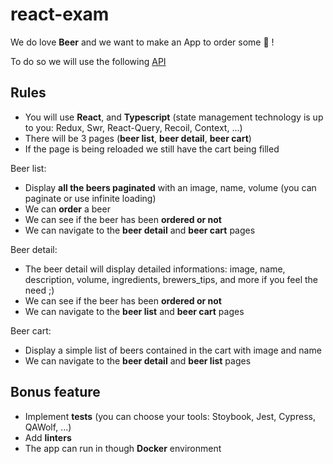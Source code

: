 # react-exam

We do love __Beer__ and we want to make an App to order some :beer: !

To do so we will use the following [API](https://punkapi.com/documentation/v2)

## Rules

- You will use __React__, and __Typescript__ (state management technology is up to you: Redux, Swr, React-Query, Recoil, Context, ...)
- There will be 3 pages (__beer list__, __beer detail__, __beer cart__)
- If the page is being reloaded we still have the cart being filled

Beer list:
- Display __all the beers paginated__ with an image, name, volume (you can paginate or use infinite loading)
- We can __order__ a beer
- We can see if the beer has been __ordered or not__
- We can navigate to the __beer detail__ and __beer cart__ pages

Beer detail:
- The beer detail will display detailed informations: image, name, description, volume, ingredients, brewers_tips, and more if you feel the need ;)
- We can see if the beer has been __ordered or not__
- We can navigate to the __beer list__ and __beer cart__ pages

Beer cart:
- Display a simple list of beers contained in the cart with image and name
- We can navigate to the __beer detail__ and __beer list__ pages

## Bonus feature

- Implement __tests__ (you can choose your tools: Stoybook, Jest, Cypress, QAWolf, ...)
- Add __linters__
- The app can run in though __Docker__ environment
